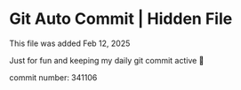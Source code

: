 # Git Auto Commit | Hidden File

This file was added Feb 12, 2025

Just for fun and keeping my daily git commit active 🤪

commit number: 341106
